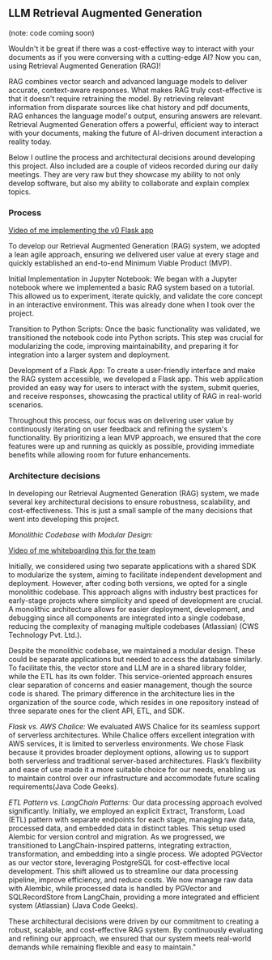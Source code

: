 ## LLM Retrieval Augmented Generation

(note: code coming soon)

Wouldn't it be great if there was a cost-effective way to interact with your documents as if you were conversing with a cutting-edge AI? Now you can, using Retrieval Augmented Generation (RAG)!

RAG combines vector search and advanced language models to deliver accurate, context-aware responses. What makes RAG truly cost-effective is that it doesn't require retraining the model. By retrieving relevant information from disparate sources like chat history and pdf documents, RAG enhances the language model's output, ensuring answers are relevant. Retrieval Augmented Generation offers a powerful, efficient way to interact with your documents, making the future of AI-driven document interaction a reality today.

Below I outline the process and architectural decisions around developing this project. Also included are a couple of videos recorded during our daily meetings. They are very raw but they showcase my ability to not only develop software, but also my ability to collaborate and explain complex topics.

### Process

[Video of me implementing the v0 Flask app](https://youtu.be/hov4eGjnOQ4?si=UgQR710oAuLiDPik)

To develop our Retrieval Augmented Generation (RAG) system, we adopted a lean agile approach, ensuring we delivered user value at every stage and quickly established an end-to-end Minimum Viable Product (MVP).

Initial Implementation in Jupyter Notebook:
We began with a Jupyter notebook where we implemented a basic RAG system based on a tutorial. This allowed us to experiment, iterate quickly, and validate the core concept in an interactive environment. This was already done when I took over the project.

Transition to Python Scripts:
Once the basic functionality was validated, we transitioned the notebook code into Python scripts. This step was crucial for modularizing the code, improving maintainability, and preparing it for integration into a larger system and deployment.

Development of a Flask App:
To create a user-friendly interface and make the RAG system accessible, we developed a Flask app. This web application provided an easy way for users to interact with the system, submit queries, and receive responses, showcasing the practical utility of RAG in real-world scenarios.

Throughout this process, our focus was on delivering user value by continuously iterating on user feedback and refining the system's functionality. By prioritizing a lean MVP approach, we ensured that the core features were up and running as quickly as possible, providing immediate benefits while allowing room for future enhancements.

### Architecture decisions

In developing our Retrieval Augmented Generation (RAG) system, we made several key architectural decisions to ensure robustness, scalability, and cost-effectiveness. This is just a small sample of the many decisions that went into developing this project.

_Monolithic Codebase with Modular Design:_

[Video of me whiteboarding this for the team](https://youtu.be/RKnX4UapHcQ)

Initially, we considered using two separate applications with a shared SDK to modularize the system, aiming to facilitate independent development and deployment. However, after coding both versions, we opted for a single monolithic codebase. This approach aligns with industry best practices for early-stage projects where simplicity and speed of development are crucial. A monolithic architecture allows for easier deployment, development, and debugging since all components are integrated into a single codebase, reducing the complexity of managing multiple codebases​ (Atlassian)​​ (CWS Technology Pvt. Ltd.)​.

Despite the monolithic codebase, we maintained a modular design. These could be separate applications but needed to access the database similarly. To facilitate this, the vector store and LLM are in a shared library folder, while the ETL has its own folder. This service-oriented approach ensures clear separation of concerns and easier management, though the source code is shared. The primary difference in the architecture lies in the organization of the source code, which resides in one repository instead of three separate ones for the client API, ETL, and SDK.

_Flask vs. AWS Chalice:_
We evaluated AWS Chalice for its seamless support of serverless architectures. While Chalice offers excellent integration with AWS services, it is limited to serverless environments. We chose Flask because it provides broader deployment options, allowing us to support both serverless and traditional server-based architectures. Flask’s flexibility and ease of use made it a more suitable choice for our needs, enabling us to maintain control over our infrastructure and accommodate future scaling requirements​ (Java Code Geeks)​.

_ETL Pattern vs. LangChain Patterns:_
Our data processing approach evolved significantly. Initially, we employed an explicit Extract, Transform, Load (ETL) pattern with separate endpoints for each stage, managing raw data, processed data, and embedded data in distinct tables. This setup used Alembic for version control and migration. As we progressed, we transitioned to LangChain-inspired patterns, integrating extraction, transformation, and embedding into a single process. We adopted PGVector as our vector store, leveraging PostgreSQL for cost-effective local development. This shift allowed us to streamline our data processing pipeline, improve efficiency, and reduce costs. We now manage raw data with Alembic, while processed data is handled by PGVector and SQLRecordStore from LangChain, providing a more integrated and efficient system​ (Atlassian)​​ (Java Code Geeks)​.

These architectural decisions were driven by our commitment to creating a robust, scalable, and cost-effective RAG system. By continuously evaluating and refining our approach, we ensured that our system meets real-world demands while remaining flexible and easy to maintain."
